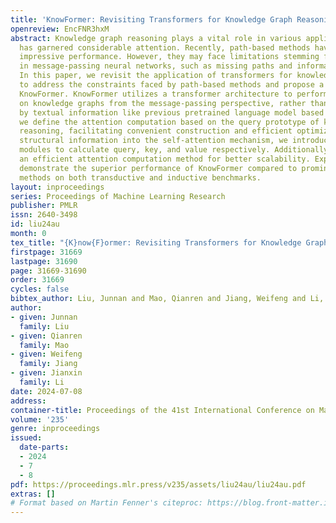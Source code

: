 ```yaml
---
title: 'KnowFormer: Revisiting Transformers for Knowledge Graph Reasoning'
openreview: EncFNR3hxM
abstract: Knowledge graph reasoning plays a vital role in various applications and
  has garnered considerable attention. Recently, path-based methods have achieved
  impressive performance. However, they may face limitations stemming from constraints
  in message-passing neural networks, such as missing paths and information over-squashing.
  In this paper, we revisit the application of transformers for knowledge graph reasoning
  to address the constraints faced by path-based methods and propose a novel method
  KnowFormer. KnowFormer utilizes a transformer architecture to perform reasoning
  on knowledge graphs from the message-passing perspective, rather than reasoning
  by textual information like previous pretrained language model based methods. Specifically,
  we define the attention computation based on the query prototype of knowledge graph
  reasoning, facilitating convenient construction and efficient optimization. To incorporate
  structural information into the self-attention mechanism, we introduce structure-aware
  modules to calculate query, key, and value respectively. Additionally, we present
  an efficient attention computation method for better scalability. Experimental results
  demonstrate the superior performance of KnowFormer compared to prominent baseline
  methods on both transductive and inductive benchmarks.
layout: inproceedings
series: Proceedings of Machine Learning Research
publisher: PMLR
issn: 2640-3498
id: liu24au
month: 0
tex_title: "{K}now{F}ormer: Revisiting Transformers for Knowledge Graph Reasoning"
firstpage: 31669
lastpage: 31690
page: 31669-31690
order: 31669
cycles: false
bibtex_author: Liu, Junnan and Mao, Qianren and Jiang, Weifeng and Li, Jianxin
author:
- given: Junnan
  family: Liu
- given: Qianren
  family: Mao
- given: Weifeng
  family: Jiang
- given: Jianxin
  family: Li
date: 2024-07-08
address:
container-title: Proceedings of the 41st International Conference on Machine Learning
volume: '235'
genre: inproceedings
issued:
  date-parts:
  - 2024
  - 7
  - 8
pdf: https://proceedings.mlr.press/v235/assets/liu24au/liu24au.pdf
extras: []
# Format based on Martin Fenner's citeproc: https://blog.front-matter.io/posts/citeproc-yaml-for-bibliographies/
---
```

